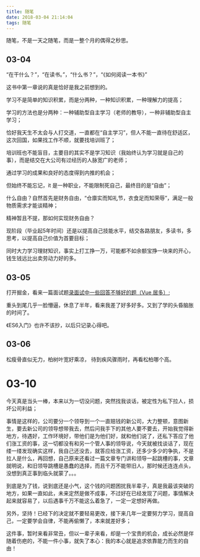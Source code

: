 ```yaml
---
title: 随笔
date: 2018-03-04 21:14:04
tags: 随笔
---
```

随笔，不是一天之随笔，而是一整个月的偶得之秒思。
<!-- more -->
## 03-04

“在干什么？”，“在读书。”，“什么书？”，“《如何阅读一本书》”

这书中第一章说的真是恰好是我之前想到的。

学习不是简单的知识积累，而是分两种，一种知识积累，一种理解力的提高；

学习的方法也是分两种：一种辅助型自主学习（老师的教导），一种非辅助型自主学习；

恰好我天生不太会与人打交道，一直都在“自主学习”，但人不能一直待在舒适区，这次回国，如果找工作不顺，就要找培训班了；

培训班也不能盲目，主要目的其实不是学习知识（我始终认为学习就是自己的事），而是结交在大公司有过经历的人脉宽广的老师；

通过学习的成果和良好的态度得到内推的机会；

但始终不能忘记，it 是一种职业，不能限制死自己，最终目的是“自由”；

什么自由？自然首先是财务自由，“仓廪实而知礼节，衣食足而知荣辱”，满足一般物质需求才能谈精神；

精神暂且不提，那如何实现财务自由？

现阶段（毕业起5年时间）还是以提高自己技能水平，结交各路朋友，多读书，多思考，以提高自己价值为首要目标；

同时大力学习理财知识，事实上打工挣一万，可能都不如余额宝挣一块来的开心，钱生钱远比出卖劳动力好的多。

## 03-05

打开掘金，看来一篇面试题[录面试中一些回答不够好的题（Vue 居多）](https://juejin.im/post/5a9b8417518825558251ce15);

重头到尾几乎一脸懵逼，休息了半年，看来我差了好多好多。又到了学的头昏脑胀的时间了。

《ES6入门》也许不该抄，以后只记录心得吧。

## 03-06

松瘦骨直似无力，柏树叶宽好乘凉，
待到疾风骤雨时，再看松柏哪个高。

# 03-10

今天真是当头一棒，本来以为一切没问题，突然找我谈话，被定性为私下拉人，损坏公司利益；

事情是这样的，公司要分一个领导到一个一直赔钱的新公司，大力整顿，意图新生，要去新公司的领导想带我去，然后问我手下的其他人要不要去，开始我觉得新地方，待遇好，工作环境好，带他们是为他们好，就和他们说了，还私下答应了他们涨工资的事，这一切都没有和另一个管人事的领导说，今天就被找谈话了，现在缕一缕发现确实这样，我自己还没去，就答应给涨工资，还多少多少的争执，不是拉人是什么，再回想，自己原来还看过一篇文章专门讲和领导一起跳槽的事，文章就明说，和旧领导跳槽是愚蠢的选择，而且千万不能带旧人，那时候还连连点头，没想到真正事到临头就蒙了。。。

到底是为了钱，说到底还是小气，这个钱的问题困扰我半辈子，真是我最该突破的地方，如果一直如此，未来定然是做不成事，不过好在已经发现了问题，事情解决起来就容易了，以后遇事千万不能这么着急了，一定一定想好再做。

另外，坚持！已经下的决定就不要轻易更改，接下来几年一定要努力学习，提高自己，一定要学会自律，不能再偷懒了，本来就差好多；

这件事，暂时来看非常丑，但以一辈子来看，却是一个宝贵的机会，成长必然是伴随着伤疤的，不能一件小事，就失了本心：我的本心就是追求依靠能力而生的自由！

